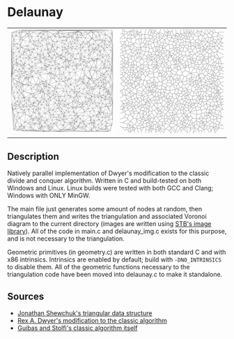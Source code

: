 # Delaunay

|                        |                  |
|:---                    |              ---:|
| ![](triangulation.jpg) | ![](voronoi.jpg) |
|                        |                  |

## Description

Natively parallel implementation of Dwyer's modification to the classic divide and conquer algorithm. Written in C and build-tested on both Windows and Linux. Linux builds were tested with both GCC and Clang; Windows with ONLY MinGW.

The main file just generates some amount of nodes at random, then triangulates them and writes the triangulation and associated Voronoi diagram to the current directory (images are written using [STB's image library](https://github.com/nothings/stb)). All of the code in main.c and delaunay_img.c exists for this purpose, and is not necessary to the triangulation.

Geometric primitives (in geometry.c) are written in both standard C and with x86 intrinsics. Intrinsics are enabled by default; build with `-DNO_INTRINSICS` to disable them. All of the geometric functions necessary to the triangulation code have been moved into delaunay.c to make it standalone.

## Sources

- [Jonathan Shewchuk's triangular data structure](http://www.personal.psu.edu/cxc11/AERSP560/DELAUNEY/10_Triangulation_Shewchuk.pdf)
- [Rex A. Dwyer's modification to the classic algorithm](https://doi.org/10.1145/10515.10545)
- [Guibas and Stolfi's classic algorithm itself](https://doi.org/10.1145/282918.282923)